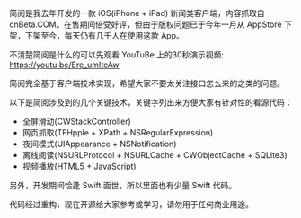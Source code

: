 简阅是我去年开发的一款 iOS(iPhone + iPad) 新闻类客户端，内容抓取自 cnBeta.COM。在售期间倍受好评，但由于版权问题已于今年一月从 AppStore 下架，下架至今，每天仍有几千人在使用这款 App。

不清楚简阅是什么的可以先观看 YouTuBe 上的30秒演示视频:
https://youtu.be/Ere_umItcAw

简阅完全基于客户端技术实现，希望大家不要太关注接口怎么来的之类的问题。

以下是简阅涉及到的几个关键技术，关键字列出来方便大家有针对性的看源代码：

* 全屏滑动(CWStackController)
* 网页抓取(TFHpple + XPath + NSRegularExpression)
* 夜间模式(UIAppearance + NSNotification)
* 离线阅读(NSURLProtocol + NSURLCache + CWObjectCache + SQLite3)
* 视频播放(HTML5 + JavaScript)

另外，开发期间恰逢 Swift 面世，所以里面也有少量 Swift 代码。

代码经过重构，现在开源给大家参考或学习，请勿用于任何商业用途。